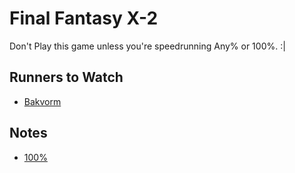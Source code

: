 # Final Fantasy X-2

Don't Play this game unless you're speedrunning Any% or 100%. :|

## Runners to Watch

  * [Bakvorm][1]

## Notes

  * [100%][2]

[1]: https://www.twitch.tv/backvorm
[2]: ./Notes/100%.md